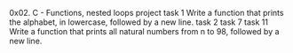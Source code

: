 0x02. C - Functions, nested loops  project
task 1 Write a function that prints the alphabet, in lowercase, followed by a new line.
task 2
task 7
task 11 Write a function that prints all natural numbers from n to 98, followed by a new line.
